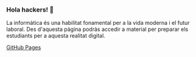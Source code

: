 ### Hola hackers! 👋

La informàtica és una habilitat fonamental per a la vida moderna i el futur laboral. Des d'aquesta pàgina podràs accedir a material per preparar els estudiants per a aquesta realitat digital.

[GitHub Pages](https://xbaubes.github.io/)
